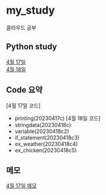 # my_study
클라우드 공부

## Python study
[4월 17일](20230417.md)  
[4월 18일](20230418.md)
## Code 요약
[4월 17일 코드]
- printing(20230417c)
[4월 18일 코드]
- stringdata(20230418c)
- variable(20230418c2)
- if_statement(20230418c3)
- ex_weather(20230418c4)
- ex_chicken(20230418c5)

## 메모
[4월 17일 메모](20230417t)
